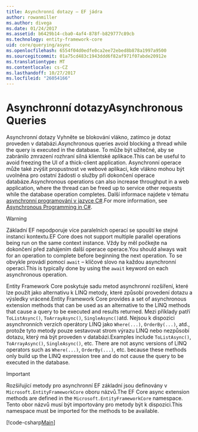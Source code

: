 ```yaml
---
title: Asynchronní dotazy – EF jádra
author: rowanmiller
ms.author: divega
ms.date: 01/24/2017
ms.assetid: b6429b14-cba0-4af4-878f-b829777c89cb
ms.technology: entity-framework-core
uid: core/querying/async
ms.openlocfilehash: 6554f04d0edfe0ca2ee72ebed8b878a1997a9500
ms.sourcegitcommit: 01a75cd483c1943ddd6f82af971f07abde20912e
ms.translationtype: MT
ms.contentlocale: cs-CZ
ms.lasthandoff: 10/27/2017
ms.locfileid: "26054166"
---
```

# <a name="asynchronous-queries"></a><span data-ttu-id="fe0a0-102">Asynchronní dotazy</span><span class="sxs-lookup"><span data-stu-id="fe0a0-102">Asynchronous Queries</span></span>

<span data-ttu-id="fe0a0-103">Asynchronní dotazy Vyhněte se blokování vlákno, zatímco je dotaz proveden v databázi.</span><span class="sxs-lookup"><span data-stu-id="fe0a0-103">Asynchronous queries avoid blocking a thread while the query is executed in the database.</span></span> <span data-ttu-id="fe0a0-104">To může být užitečné, aby se zabránilo zmrazení rozhraní silná klientské aplikace.</span><span class="sxs-lookup"><span data-stu-id="fe0a0-104">This can be useful to avoid freezing the UI of a thick-client application.</span></span> <span data-ttu-id="fe0a0-105">Asynchronní operace může také zvýšit propustnost ve webové aplikaci, kde vlákno mohou být uvolněna pro ostatní žádosti o služby při dokončení operace databáze.</span><span class="sxs-lookup"><span data-stu-id="fe0a0-105">Asynchronous operations can also increase throughput in a web application, where the thread can be freed up to service other requests while the database operation completes.</span></span> <span data-ttu-id="fe0a0-106">Další informace najdete v tématu [asynchronní programování v jazyce C#](https://docs.microsoft.com/dotnet/csharp/async).</span><span class="sxs-lookup"><span data-stu-id="fe0a0-106">For more information, see [Asynchronous Programming in C#](https://docs.microsoft.com/dotnet/csharp/async).</span></span>

> [!WARNING]  
> <span data-ttu-id="fe0a0-107">Základní EF nepodporuje více paralelních operací se spouští ke stejné instanci kontextu.</span><span class="sxs-lookup"><span data-stu-id="fe0a0-107">EF Core does not support multiple parallel operations being run on the same context instance.</span></span> <span data-ttu-id="fe0a0-108">Vždy by měl počkejte na dokončení před zahájením další operace operace.</span><span class="sxs-lookup"><span data-stu-id="fe0a0-108">You should always wait for an operation to complete before beginning the next operation.</span></span> <span data-ttu-id="fe0a0-109">To se obvykle provádí pomocí `await` – klíčové slovo na každou asynchronní operaci.</span><span class="sxs-lookup"><span data-stu-id="fe0a0-109">This is typically done by using the `await` keyword on each asynchronous operation.</span></span>

<span data-ttu-id="fe0a0-110">Entity Framework Core poskytuje sadu metod asynchronní rozšíření, které lze použít jako alternativu k LINQ metody, které způsobí provedení dotazu a výsledky vrácené.</span><span class="sxs-lookup"><span data-stu-id="fe0a0-110">Entity Framework Core provides a set of asynchronous extension methods that can be used as an alternative to the LINQ methods that cause a query to be executed and results returned.</span></span> <span data-ttu-id="fe0a0-111">Mezi příklady patří `ToListAsync()`, `ToArrayAsync()`, `SingleAsync()`atd. Nejsou k dispozici asynchronních verzích operátory LINQ jako `Where(...)`, `OrderBy(...)`, atd., protože tyto metody pouze sestavovat strom výrazu LINQ nebo nezpůsobí dotazu, který má být proveden v databázi.</span><span class="sxs-lookup"><span data-stu-id="fe0a0-111">Examples include `ToListAsync()`, `ToArrayAsync()`, `SingleAsync()`, etc. There are not async versions of LINQ operators such as `Where(...)`, `OrderBy(...)`, etc. because these methods only build up the LINQ expression tree and do not cause the query to be executed in the database.</span></span>

> [!IMPORTANT]  
> <span data-ttu-id="fe0a0-112">Rozšiřující metody pro asynchronní EF základní jsou definovány v `Microsoft.EntityFrameworkCore` oboru názvů.</span><span class="sxs-lookup"><span data-stu-id="fe0a0-112">The EF Core async extension methods are defined in the `Microsoft.EntityFrameworkCore` namespace.</span></span> <span data-ttu-id="fe0a0-113">Tento obor názvů musí být importovány pro metody být k dispozici.</span><span class="sxs-lookup"><span data-stu-id="fe0a0-113">This namespace must be imported for the methods to be available.</span></span>

[!code-csharp[Main](../../../samples/core/Querying/Querying/Async/Sample.cs#Sample)]
